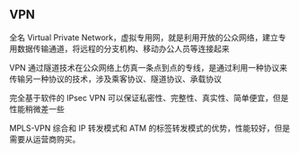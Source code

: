 ## VPN

全名 Virtual Private Network，虚拟专用网，就是利用开放的公众网络，建立专用数据传输通道，将远程的分支机构、移动办公人员等连接起来

VPN 通过隧道技术在公众网络上仿真一条点到点的专线，是通过利用一种协议来传输另一种协议的技术，涉及乘客协议、隧道协议、承载协议

完全基于软件的 IPsec VPN 可以保证私密性、完整性、真实性、简单便宜，但是性能稍微差一些

MPLS-VPN 综合和 IP 转发模式和 ATM 的标签转发模式的优势，性能较好，但是需要从运营商购买。
